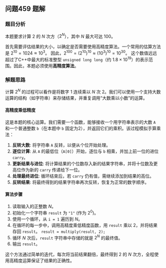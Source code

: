 ## 问题459 题解

### 题目分析

本题要求计算 $2$ 的 $N$ 次方（$2^N$），其中 $N$ 最大可达 100。

首先需要评估结果的大小，以确定是否需要使用高精度算法。一个常用的估算方法是 $2^{10} = 1024 \approx 10^3$。
因此，$2^{100} = (2^{10})^{10} \approx (10^3)^{10} = 10^{30}$。
这个数值远远超过了C++中最大的标准整型 `unsigned long long`（约 $1.8 \times 10^{19}$）的表示范围。因此，本题必须使用**高精度算法**。

### 解题思路

计算 $2^N$ 的过程可以看作是将数字 $1$ 连续乘以 $N$ 次 $2$。我们可以使用一个支持大数运算的结构（如字符串）来存储结果，并重复调用“大数乘以小数”的运算。

#### 高精度乘低精度
这是本题的核心运算。我们需要一个函数，能够接收一个用字符串表示的大数 `A` 和一个普通整数 `b`（在本题中 `b` 固定为2），并返回它们的乘积。该过程模拟手算乘法：

1.  **反转大数**: 将字符串 `A` 反转，以便从个位开始处理。
2.  **逐位计算**: 从 `A` 的最低位（`A[0]`）开始，逐位与 `b` 相乘，并加上前一位的进位 `carry`。
3.  **更新结果与进位**: 将计算结果的个位数存入新的结果字符串，并将十位数及更高位作为新的 `carry` 传递给下一位。
4.  **处理最终进位**: 循环结束后，若 `carry` 仍有值，需继续添加到结果的高位。
5.  **反转结果**: 将最终得到的结果字符串再次反转，恢复为正常的数字顺序。

#### 算法步骤

1.  读取输入的正整数 $N$。
2.  初始化一个字符串 `result` 为 `"1"` (作为 $2^0$)。
3.  使用一个循环，从 `i = 1` 遍历到 $N$。
4.  在循环的每一步中，调用高精度乘低精度函数，用 `result` 乘以 2，并将结果存回 `result`。
    `result = multiply(result, 2);`
5.  循环 $N$ 次后，`result` 字符串中存储的就是 $2^N$ 的最终值。
6.  输出 `result`。

这个方法通过简单的迭代，每次将当前结果翻倍，最终得到 $2$ 的 $N$ 次方，全程使用高精度运算保证了结果的正确性。
